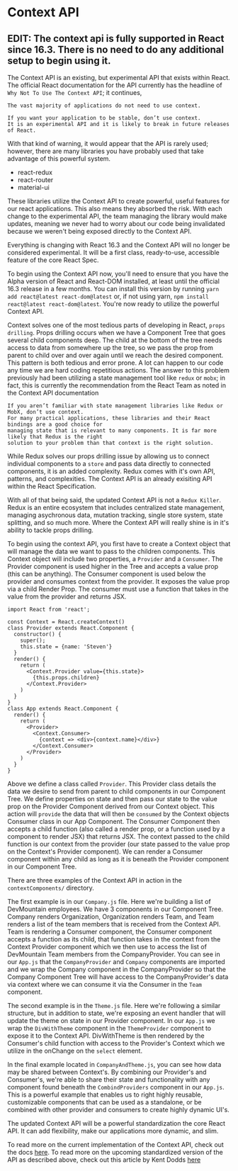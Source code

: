 # Context API

## EDIT: The context api is fully supported in React since 16.3. There is no need to do any additional setup to begin using it.

The Context API is an existing, but experimental API that exists within React. The official React documentation for the API currently has the headline of `Why Not To Use The Context API`; it continues,

```
The vast majority of applications do not need to use context.

If you want your application to be stable, don’t use context.
It is an experimental API and it is likely to break in future releases of React.
```
With that kind of warning, it would appear that the API is rarely used; however, there are many libraries you have probably used that take advantage of this powerful system.

* react-redux
* react-router
* material-ui

These libraries utilize the Context API to create powerful, useful features for our react applications. This also means they absorbed the risk. With each change to the experimental API, the team managing the library would make updates, meaning we never had to worry about our code being invalidated because we weren't being exposed directly to the Context API.

Everything is changing with React 16.3 and the Context API will no longer be considered experimental. It will be a first class, ready-to-use, accessible feature of the core React Spec.

To begin using the Context API now, you'll need to ensure that you have the Alpha version of React and React-DOM installed, at least until the official 16.3 release in a few months. You can install this version by running `yarn add react@latest react-dom@latest` or, if not using yarn, `npm install react@latest react-dom@latest`. You're now ready to utilize the powerful Context API.

Context solves one of the most tedious parts of developing in React, `props drilling`. Props drilling occurs when we have a Component Tree that goes several child components deep. The child at the bottom of the tree needs access to data from somewhere up the tree, so we pass the prop from parent to child over and over again until we reach the desired component. This pattern is both tedious and error prone. A lot can happen to our code any time we are hard coding repetitious actions. The answer to this problem previously had been utilizing a state management tool like `redux` or `mobx`; in fact, this is currently the recommendation from the React Team as noted in the Context API documentation

```
If you aren’t familiar with state management libraries like Redux or MobX, don’t use context.
For many practical applications, these libraries and their React bindings are a good choice for
managing state that is relevant to many components. It is far more likely that Redux is the right
solution to your problem than that context is the right solution.
```

While Redux solves our props drilling issue by allowing us to connect individual components to a `store` and pass data directly to connected components, it is an added complexity. Redux comes with it's own API, patterns, and complexities. The Context API is an already exisiting API within the React Specification.

With all of that being said, the updated Context API is not a `Redux Killer`. Redux is an entire ecosystem that includes centralized state management, managing asychronous data, mutation tracking, single store system, state splitting, and so much more. Where the Context API will really shine is in it's ability to tackle props drilling.

To begin using the context API, you first have to create a Context object that will manage the data we want to pass to the children components. This Context object will include two properties, a `Provider` and a `Consumer`. The Provider component is used higher in the Tree and accepts a value prop (this can be anything). The Consumer component is used below the provider and consumes context from the provider. It exposes the value prop via a child Render Prop. The consumer must use a function that takes in the value from the provider and returns JSX.
```
import React from 'react';

const Context = React.createContext()
class Provider extends React.Component {
  constructor() {
    super();
    this.state = {name: 'Steven'}
  }
  render() {
    return (
      <Context.Provider value={this.state}>
        {this.props.children}
      </Context.Provider>
    )
  }
}
class App extends React.Component {
  render() {
    return (
      <Provider>
        <Context.Consumer>
          {context => <div>{context.name}</div>}
        </Context.Consumer>
      </Provider>
    )
  }
}
```
Above we define a class called `Provider`. This Provider class details the data we desire to send from parent to child components in our Component Tree. We define properties on state and then pass our state to the value prop on the Provider Component derived from our Context object. This action will `provide` the data that will then be `consumed` by the Context objects Consumer class in our App Component. The Consumer Component then accepts a child function (also called a render prop, or a function used by a component to render JSX) that returns JSX. The context passed to the child function is our context from the provider (our state passed to the value prop on the Context's Provider component). We can render a Consumer component within any child as long as it is beneath the Provider component in our Component Tree.

There are three examples of the Context API in action in the `contextComponents/` directory.

The first example is in our `Company.js` file. Here we're building a list of DevMountain employees. We have 3 components in our Component Tree. Company renders Organization, Organization renders Team, and Team renders a list of the team members that is received from the Context API. Team is rendering a Consumer component, the Consumer component accepts a function as its child, that function takes in the context from the Context Provider component which we then use to access the list of DevMountain Team members from the CompanyProvider. You can see in our `App.js` that the `CompanyProvider` and `Company` components are imported and we wrap the Company component in the CompanyProvider so that the Company Component Tree will have access to the CompanyProvider's data via context where we can consume it via the Consumer in the `Team` component.

The second example is in the `Theme.js` file. Here we're following a similar structure, but in addition to state, we're exposing an event handler that will update the theme on state in our Provider component. In our `App.js` we wrap the `DivWithTheme` component in the `ThemeProvider` component to expose it to the Context API. DivWithTheme is then rendered by the Consumer's child function with access to the Provider's Context which we utilize in the onChange on the `select` element.

In the final example located in `CompanyAndTheme.js`, you can see how data may be shared between Context's. By combining our Provider's and Consumer's, we're able to share their state and functionality with any component found beneath the `CombindProviders` component in our `App.js`. This is a powerful example that enables us to right highly reusable, customizable components that can be used as a standalone, or be combined with other provider and consumers to create highly dynamic UI's.

The updated Context API will be a powerful standardization the core React API. It can add flexibility, make our applications more dynamic, and slim.

To read more on the current implementation of the Context API, check out the docs <a href="https://reactjs.org/docs/context.html">here</a>.
To read more on the upcoming standardized version of the API as described above, check out this article by Kent Dodds <a href="https://medium.com/dailyjs/reacts-%EF%B8%8F-new-context-api-70c9fe01596b">here</a>

